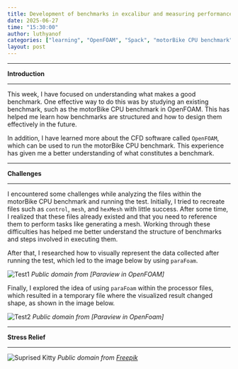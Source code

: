 ```yaml
---
title: Development of benchmarks in excalibur and measuring performance on HPC systems.
date: 2025-06-27
time: "15:30:00"
author: luthyanof
categories: ["learning", "OpenFOAM", "Spack", "motorBike CPU benchmark"] 
layout: post
---
```

___________________________________________________________________________________________________________________________________
**Introduction**
___________________________________________________________________________________________________________________________________

This week, I have focused on understanding what makes a good benchmark. One effective way to do this was by studying an existing
benchmark, such as the motorBike CPU benchmark in OpenFOAM. This has helped me learn how benchmarks are structured and how to
design them effectively in the future.

In addition, I have learned more about the CFD software called `OpenFOAM`, which can be used to run the motorBike CPU benchmark. 
This experience has given me a better understanding of what constitutes a benchmark.

___________________________________________________________________________________________________________________________________
**Challenges**
___________________________________________________________________________________________________________________________________

I encountered some challenges while analyzing the files within the motorBike CPU benchmark and running the test. Initially, I tried
to recreate files such as `control`, `mesh`, and `hexMesh` with little success. After some time, I realized that these files 
already existed and that you need to reference them to perform tasks like generating a mesh. Working through these difficulties has
helped me better understand the structure of benchmarks and steps involved in executing them.

After that, I researched how to visually represent the data collected after running the test, which led to the image below by using
`paraFoam`.

![Test1](/in2research_journeys/images/2025/06/Test1.png)
*Public domain from [Paraview in OpenFOAM]*

Finally, I explored the idea of using `paraFoam` within the processor files, which resulted in a temporary file where the visualized
result changed shape, as shown in the image below.

![Test2](/in2research_journeys/images/2025/06/Test2.png)
*Public domain from [Paraview in OpenFoam]*

___________________________________________________________________________________________________________________________________
**Stress Relief**
___________________________________________________________________________________________________________________________________

![Suprised Kitty](/in2research_journeys/images/2025/06/beautiful-grey-tabby-cat-with-yellow-eyes-stands-white-floor.jpg)
*Public domain from [Freepik](https://www.freepik.com/free-photo/beautiful-grey-tabby-cat-with-yellow-eyes-stands-white-floor_2612788.htm#fromView=keyword&page=1&position=0&uuid=8f3581b5-001f-4e2d-811a-d61654d0b1c2&query=Surprised+Cat)* 

